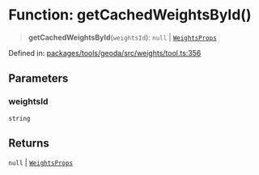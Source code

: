 # Function: getCachedWeightsById()

> **getCachedWeightsById**(`weightsId`): `null` \| [`WeightsProps`](../type-aliases/WeightsProps.md)

Defined in: [packages/tools/geoda/src/weights/tool.ts:356](https://github.com/GeoDaCenter/openassistant/blob/0a6a7e7306d75a25dc968b3117f04cb7bd613bec/packages/tools/geoda/src/weights/tool.ts#L356)

## Parameters

### weightsId

`string`

## Returns

`null` \| [`WeightsProps`](../type-aliases/WeightsProps.md)
